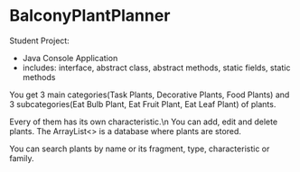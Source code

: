 # BalconyPlantPlanner
Student Project:

- Java Console Application
- includes: interface, abstract class, abstract methods, static fields, static methods

You get 3 main categories(Task Plants, Decorative Plants, Food Plants) and 3 subcategories(Eat Bulb Plant, Eat Fruit Plant, Eat Leaf Plant) of plants. 

Every of them has its own characteristic.\n
You can add, edit and delete plants. The ArrayList<> is a database where plants are stored.

You can search plants by name or its fragment, type, characteristic or family.
